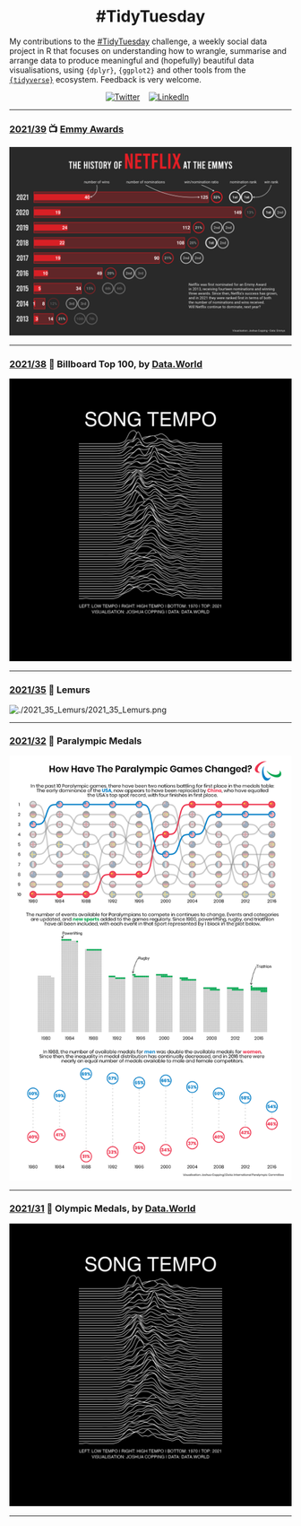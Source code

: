 <h1 align="center">
  #TidyTuesday
</h1>

My contributions to the [#TidyTuesday](https://github.com/rfordatascience/tidytuesday) challenge, a weekly social data project in R that focuses on understanding how to wrangle, summarise and arrange data to produce meaningful and (hopefully) beautiful data visualisations, using `{dplyr}`, `{ggplot2}` and other tools from the [`{tidyverse}`](https://www.tidyverse.org/) ecosystem. Feedback is very welcome.

<div align="center">
<a href="https://twitter.com/JoshCopping"><img alt="Twitter" src="https://cdn-icons-png.flaticon.com/512/145/145812.png" width="50" height="50"></a>&nbsp;&nbsp;&nbsp;
<a href="https://www.linkedin.com/in/joshua-copping/"><img alt="LinkedIn" src="https://cdn-icons-png.flaticon.com/512/145/145807.png" width="50" height="50"></a>&nbsp;&nbsp;&nbsp;
</div>

***

### [2021/39](https://github.com/JoshuaCopping/TidyTuesday/tree/main/2021_39_EmmyAwards) 📺 [Emmy Awards](https://www.emmys.com/)
![./2021_39_EmmyAwards/2021_39_EmmyAwards.png](https://github.com/JoshuaCopping/TidyTuesday/blob/main/2021_39_EmmyAwards/2021_39_EmmyAwards.png?raw=true)

****

### [2021/38](https://github.com/JoshuaCopping/TidyTuesday/tree/main/2021_38_BillboardTop100) 🎵 Billboard Top 100, by [Data.World](https://data.world/kcmillersean/billboard-hot-100-1958-2017#)
![./2021_38_BillboardTop100/2021_38_BillboardTop100.png](https://github.com/JoshuaCopping/TidyTuesday/blob/main/2021_38_BillboardTop100/2021_38_BillboardTop100.png?raw=true)

***

### [2021/35](https://github.com/JoshuaCopping/TidyTuesday/tree/main/2021_35_Lemurs) 🐒 Lemurs
![./2021_35_Lemurs/2021_35_Lemurs.png](https://github.com/JoshuaCopping/TidyTuesday/blob/main/2021_35_Lemurs/2021_35_Lemurs.png?raw=true)

***

### [2021/32](https://github.com/JoshuaCopping/TidyTuesday/tree/main/2021_32_ParalympicMedals) 🥇 Paralympic Medals
![./2021_32_ParalympicMedals/2021_32_ParalympicMedals.png](https://github.com/JoshuaCopping/TidyTuesday/blob/main/2021_32_ParalympicMedals/2021_32_ParalympicMedals.png?raw=true)

***

### [2021/31](https://github.com/JoshuaCopping/TidyTuesday/tree/main/2021_31_OlympicMedals) 🥇 Olympic Medals, by [Data.World](https://data.world/kcmillersean/billboard-hot-100-1958-2017#)
![./2021_38_BillboardTop100/2021_38_BillboardTop100.png](https://github.com/JoshuaCopping/TidyTuesday/blob/main/2021_38_BillboardTop100/2021_38_BillboardTop100.png?raw=true)

***




